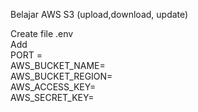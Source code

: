 Belajar AWS S3 (upload,download, update)

Create file .env
<br>Add
<br>PORT = 
<br>AWS_BUCKET_NAME=
<br>AWS_BUCKET_REGION=
<br>AWS_ACCESS_KEY=
<br>AWS_SECRET_KEY=
